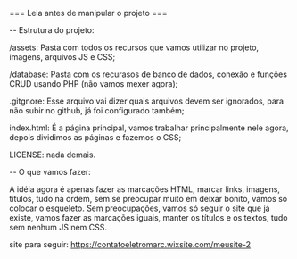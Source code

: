 === Leia antes de manipular o projeto ===

-- Estrutura do projeto:

/assets: Pasta com todos os recursos que vamos utilizar no projeto, imagens, arquivos JS e CSS;

/database: Pasta com os recurasos de banco de dados, conexão e funções CRUD usando PHP (não vamos mexer agora);

.gitgnore: Esse arquivo vai dizer quais arquivos devem ser ignorados, para não subir no github, já foi configurado também;

index.html: É a página principal, vamos trabalhar principalmente nele agora, depois dividimos as páginas e fazemos o CSS;

LICENSE: nada demais.

-- O que vamos fazer:

A idéia agora é apenas fazer as marcações HTML, marcar links, imagens, titulos, tudo na ordem, sem se preocupar muito em deixar bonito, vamos só colocar o esqueleto. 
Sem preocupações, vamos só seguir o site que já existe, vamos fazer as marcações iguais, manter os títulos e os textos, tudo sem nenhum JS nem CSS.

site para seguir: https://contatoeletromarc.wixsite.com/meusite-2
